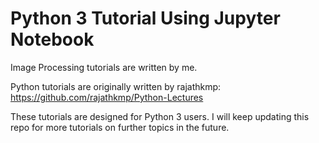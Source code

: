# Python 3 Tutorial Using Jupyter Notebook

Image Processing tutorials are written by me.

Python tutorials are originally written by rajathkmp: https://github.com/rajathkmp/Python-Lectures

These tutorials are designed for Python 3 users. I will keep updating this repo for more tutorials on further topics in the future.
